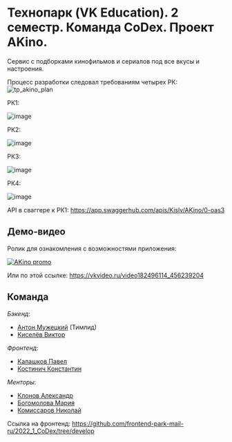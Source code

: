 # Технопарк (VK Education). 2 семестр. Команда CoDex. Проект AKino.
Сервис с подборками кинофильмов и сериалов под все вкусы и настроения.

Процесс разработки следовал требованиям четырех РК:
![tp_akino_plan](https://github.com/user-attachments/assets/747caae5-c64b-4b9c-8c55-ee9a36a7612e)

РК1:

![image](https://github.com/user-attachments/assets/dbdd901d-d200-4930-a73e-4421b21ab165)

РК2:

![image](https://github.com/user-attachments/assets/bfba7707-fa71-4e4a-bbcf-49d8e398d198)

РК3:

![image](https://github.com/user-attachments/assets/e2ad0ad7-a2d1-474c-9461-e8c8e64e18a4)

РК4:

![image](https://github.com/user-attachments/assets/161ec12d-d357-419b-886d-5b9e37a52c2a)

API в сваггере к РК1: https://app.swaggerhub.com/apis/Kislv/AKino/0-oas3

## Демо-видео
Ролик для ознакомления с возможностями приложения:

[![AKino promo](https://img.youtube.com/vi/UC4aIAxeOW0/0.jpg)](https://www.youtube.com/watch?v=UC4aIAxeOW0)

Или по этой ссылке: https://vkvideo.ru/video182496114_456239204

## Команда
*Бэкенд*:
* [Антон Мужецкий](https://github.com/muzhts-anton) (Тимлид)
* [Киселёв Виктор](https://github.com/Kislv)

*Фронтенд*:
* [Калашков Павел](https://github.com/kalashkovpaul)
* [Костинич Константин](https://github.com/Kostich31)

*Менторы*:
* [Клонов Александр](https://github.com/Shureks-den)
* [Богомолова Мария](https://github.com/keithzetterstrom)
* [Комиссаров Николай](https://www.youtube.com/watch?v=dQw4w9WgXcQ)

Ссылка на фронтенд: https://github.com/frontend-park-mail-ru/2022_1_CoDex/tree/develop
